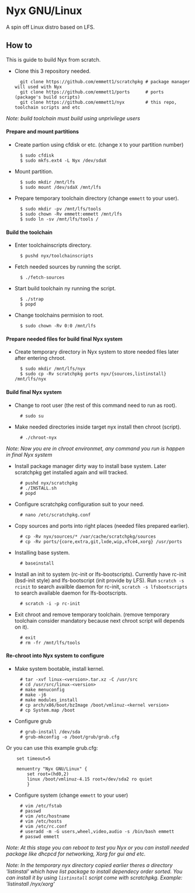 # Nyx GNU/Linux
A spin off Linux distro based on LFS.

## How to
This is guide to build Nyx from scratch.


* Clone this 3 repository needed.

		git clone https://github.com/emmett1/scratchpkg # package manager will used with Nyx
		git clone https://github.com/emmett1/ports      # ports (package's build scripts)
		git clone https://github.com/emmett1/nyx        # this repo, toolchain scripts and etc

*Note: build toolchain must build using unprivilege users*

#### Prepare and mount partitions

* Create partion using cfdisk or etc. (change `X` to your partition number)

		$ sudo cfdisk
		$ sudo mkfs.ext4 -L Nyx /dev/sdaX
		
* Mount partition.

		$ sudo mkdir /mnt/lfs
		$ sudo mount /dev/sdaX /mnt/lfs

* Prepare temporary toolchain directory (change `emmett` to your user).

		$ sudo mkdir -pv /mnt/lfs/tools
		$ sudo chown -Rv emmett:emmett /mnt/lfs
		$ sudo ln -sv /mnt/lfs/tools /

#### Build the toolchain

* Enter toolchainscripts directory.

		$ pushd nyx/toolchainscripts
		
* Fetch needed sources by running the script.

		$ ./fetch-sources
		
* Start build toolchain ny running the script.

		$ ./strap
		$ popd

* Change toolchains permision to root.

		$ sudo chown -Rv 0:0 /mnt/lfs

#### Prepare needed files for build final Nyx system

* Create temporary directory in Nyx system to store needed files later after entering chroot.

		$ sudo mkdir /mnt/lfs/nyx
		$ sudo cp -Rv scratchpkg ports nyx/{sources,listinstall} /mnt/lfs/nyx

#### Build final Nyx system

* Change to root user (the rest of this command need to run as root).

		# sudo su

* Make needed directories inside target nyx install then chroot (script).

		# ./chroot-nyx
		
*Note: Now you ere in chroot environmet, any command you run is happen in final Nyx system*

* Install package manager dirty way to install base system. Later scratchpkg get installed again and will tracked.

		# pushd nyx/scratchpkg
		# ./INSTALL.sh
		# popd

* Configure scratchpkg configuration suit to your need.

		# nano /etc/scratchpkg.conf

* Copy sources and ports into right places (needed files prepared earlier).

		# cp -Rv nyx/sources/* /var/cache/scratchpkg/sources
		# cp -Rv ports/{core,extra,git,lxde,wip,xfce4,xorg} /usr/ports

* Installing base system.
	
		# baseinstall

* Install an init to system (rc-init or lfs-bootscripts). Currently have rc-init (bsd-init style) and lfs-bootscript (init provide by LFS). Run `scratch -s rcinit` to search availble daemon for rc-init, `scratch -s lfsbootscripts` to search available daemon for lfs-bootscripts.

		# scratch -i -p rc-init

* Exit chroot and remove temporary toolchain. (remove temporary toolchain consider mandatory because next chroot script will depends on it).

		# exit
		# rm -fr /mnt/lfs/tools
		
#### Re-chroot into Nyx system to configure

* Make system bootable, install kernel.

		# tar -xvf linux-<version>.tar.xz -C /usr/src
		# cd /usr/src/linux-<version>
		# make menuconfig
		# make -j6
		# make modules_install
		# cp arch/x86/boot/bzImage /boot/vmlinuz-<kernel version>
		# cp System.map /boot

* Configure grub

		# grub-install /dev/sda
		# grub-mkconfig -o /boot/grub/grub.cfg
		
Or you can use this example grub.cfg:

		set timeout=5

		menuentry "Nyx GNU/Linux" {
			set root=(hd0,2)
			linux /boot/vmlinuz-4.15 root=/dev/sda2 ro quiet
			}

* Configure system (change `emmett` to your user)

		# vim /etc/fstab
		# passwd
		# vim /etc/hostname
		# vim /etc/hosts
		# vim /etc/rc.conf
		# useradd -m -G users,wheel,video,audio -s /bin/bash emmett
		# passwd emmett
		
*Note: At this stage you can reboot to test you Nyx or you can install needed package like dhcpcd for networking, Xorg for gui and etc.*

*Note: In the temporary nyx directory copied earlier theres a directory 'listinstal' which have list package to install dependecy order sorted. You can install it by using `listinstall` script come with scratchpkg. Example: 'listinstall /nyx/xorg'*
